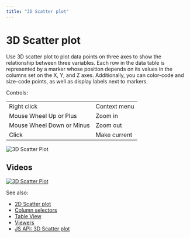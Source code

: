 ```yaml
---
title: "3D Scatter plot"
---
```

<!-- SUBTITLE: -->

# 3D Scatter plot

Use 3D scatter plot to plot data points on three axes to show the relationship between three variables. Each row in the
data table is represented by a marker whose position depends on its values in the columns set on the X, Y, and Z axes.
Additionally, you can color-code and size-code points, as well as display labels next to markers.

Controls:

|                           |              |
|---------------------------|--------------|
| Right click               | Context menu |
| Mouse Wheel Up or Plus    | Zoom in      |
| Mouse Wheel Down or Minus | Zoom out     |
| Click                     | Make current |

![3D Scatter Plot](../../uploads/gifs/3d-scatter-plot.gif "3D scatter plot")

## Videos

[![3D Scatter Plot](../../uploads/youtube/visualizations2.png "Open on Youtube")](https://www.youtube.com/watch?v=7MBXWzdC0-I&t=1723s)

See also:

* [2D Scatter plot](scatter-plot.md)
* [Column selectors](column-selectors.md)
* [Table View](../../datagrok/table-view.md)
* [Viewers](../viewers.md)
* [JS API: 3D Scatter plot](https://public.datagrok.ai/js/samples/ui/viewers/types/scatter-plot-3d)
